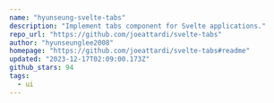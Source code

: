 ```yaml
---
name: "hyunseung-svelte-tabs"
description: "Implement tabs component for Svelte applications."
repo_url: "https://github.com/joeattardi/svelte-tabs"
author: "hyunseunglee2008"
homepage: "https://github.com/joeattardi/svelte-tabs#readme"
updated: "2023-12-17T02:09:00.173Z"
github_stars: 94
tags: 
  - ui
---
```

